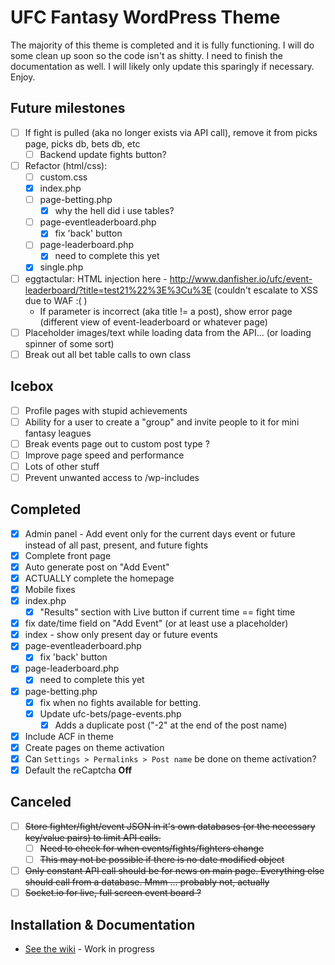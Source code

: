 # UFC Fantasy WordPress Theme

The majority of this theme is completed and it is fully functioning.  I will do some clean up soon so the code isn't as shitty.  I need to finish the documentation as well.  I will likely only update this sparingly if necessary.  Enjoy.

## Future milestones

- [ ] If fight is pulled (aka no longer exists via API call), remove it from picks page, picks db, bets db, etc
  - [ ] Backend update fights button?
- [ ] Refactor (html/css):
  - [ ] custom.css
  - [x] index.php
  - [ ] page-betting.php
    - [x] why the hell did i use tables?
  - [ ] page-eventleaderboard.php
    - [x] fix 'back' button
  - [ ] page-leaderboard.php
    - [x] need to complete this yet
  - [x] single.php
- [ ] eggtactular: HTML injection here - http://www.danfisher.io/ufc/event-leaderboard/?title=test21%22%3E%3Cu%3E (couldn't escalate to XSS due to WAF  :( )
  - If parameter is incorrect (aka title != a post), show error page (different view of event-leaderboard or whatever page)
- [ ] Placeholder images/text while loading data from the API... (or loading spinner of some sort)
- [ ] Break out all bet table calls to own class

## Icebox

- [ ] Profile pages with stupid achievements
- [ ] Ability for a user to create a "group" and invite people to it for mini fantasy leagues
- [ ] Break events page out to custom post type ?
- [ ] Improve page speed and performance
- [ ] Lots of other stuff
- [ ] Prevent unwanted access to /wp-includes

## Completed

- [x] Admin panel - Add event only for the current days event or future instead of all past, present, and future fights
- [x] Complete front page
- [x] Auto generate post on "Add Event"
- [x] ACTUALLY complete the homepage
- [x] Mobile fixes
- [x] index.php
  - [x] "Results" section with Live button if current time == fight time
- [x] fix date/time field on "Add Event" (or at least use a placeholder)
- [x] index - show only present day or future events
- [x] page-eventleaderboard.php
  - [x] fix 'back' button
- [x] page-leaderboard.php
  - [x] need to complete this yet
- [x] page-betting.php
  - [x] fix when no fights available for betting.
  - [x] Update ufc-bets/page-events.php
    - [x] Adds a duplicate post ("-2" at the end of the post name)
- [x] Include ACF in theme
- [x] Create pages on theme activation
- [x] Can `Settings > Permalinks > Post name` be done on theme activation?
- [x] Default the reCaptcha **Off**

## Canceled

- [ ] ~~Store fighter/fight/event JSON in it's own databases (or the necessary key/value pairs) to limit API calls.~~
  - [ ] ~~Need to check for when events/fights/fighters change~~
  - [ ] ~~This may not be possible if there is no date modified object~~
- [ ] ~~Only constant API call should be for news on main page.  Everything else should call from a database. Mmm ... probably not, actually~~
- [ ] ~~Socket.io for live, full screen event board ?~~

## Installation & Documentation

* [See the wiki](https://github.com/danxfisher/UFC-Fantasy-WordPress-Theme/wiki) - Work in progress
